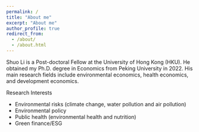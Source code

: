 ```yaml
---
permalink: /
title: "About me"
excerpt: "About me"
author_profile: true
redirect_from: 
  - /about/
  - /about.html
---
```

Shuo Li is a Post-doctoral Fellow at the University of Hong Kong (HKU). He obtained my Ph.D. degree in Economics from Peking University in 2022. His main research fields include environmental economics, health economics, and development economics. 

Research Interests

* Environmental risks (climate change, water pollution and air pollution)
* Environmental policy
* Public health (environmental health and nutrition)
* Green finance/ESG
